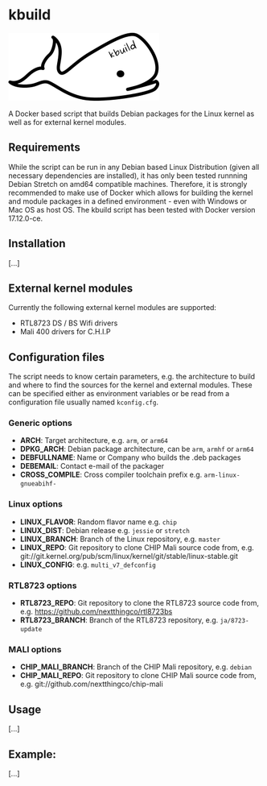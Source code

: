 # kbuild

![kbuild logo](logo.png)

A Docker based script that builds Debian packages for the Linux kernel as well
as for external kernel modules.


## Requirements

While the script can be run in any Debian based Linux Distribution (given all
necessary dependencies are installed), it has only been tested runnning Debian
Stretch on amd64 compatible machines.
Therefore, it is strongly recommended to make use of Docker which allows for
building the kernel and module packages in a defined environment - even with
Windows or Mac OS as host OS.
The kbuild script has been tested with Docker version 17.12.0-ce.


## Installation

[...]


## External kernel modules

Currently the following external kernel modules are supported:
 - RTL8723 DS / BS Wifi drivers
 - Mali 400 drivers for C.H.I.P


## Configuration files

The script needs to know certain parameters, e.g. the architecture to build
and where to find the sources for the kernel and external modules.
These can be specified either as environment variables or be read from a
configuration file usually named `kconfig.cfg`.

### Generic options

 - **ARCH**: Target architecture, e.g. `arm`, or `arm64`
 - **DPKG_ARCH**: Debian package architecture, can be `arm`, `armhf` or `arm64`
 - **DEBFULLNAME**: Name or Company who builds the .deb packages
 - **DEBEMAIL**: Contact e-mail of the packager
 - **CROSS_COMPILE**: Cross compiler toolchain prefix e.g. `arm-linux-gnueabihf-`

### Linux options
 - **LINUX_FLAVOR**: Random flavor name e.g. `chip`
 - **LINUX_DIST**: Debian release e.g. `jessie` or `stretch`
 - **LINUX_BRANCH**: Branch of the Linux repository, e.g. `master`
 - **LINUX_REPO**: Git repository to clone CHIP Mali source code from, e.g. git://git.kernel.org/pub/scm/linux/kernel/git/stable/linux-stable.git
 - **LINUX_CONFIG**: e.g. `multi_v7_defconfig`

### RTL8723 options
 - **RTL8723_REPO**: Git repository to clone the RTL8723 source code from, e.g. https://github.com/nextthingco/rtl8723bs
 - **RTL8723_BRANCH**: Branch of the RTL8723 repository, e.g. `ja/8723-update`

### MALI options
 - **CHIP_MALI_BRANCH**: Branch of the CHIP Mali repository, e.g. `debian`
 - **CHIP_MALI_REPO**: Git repository to clone CHIP Mali source code from, e.g. git://github.com/nextthingco/chip-mali


## Usage

[...]


## Example: 

[...]

